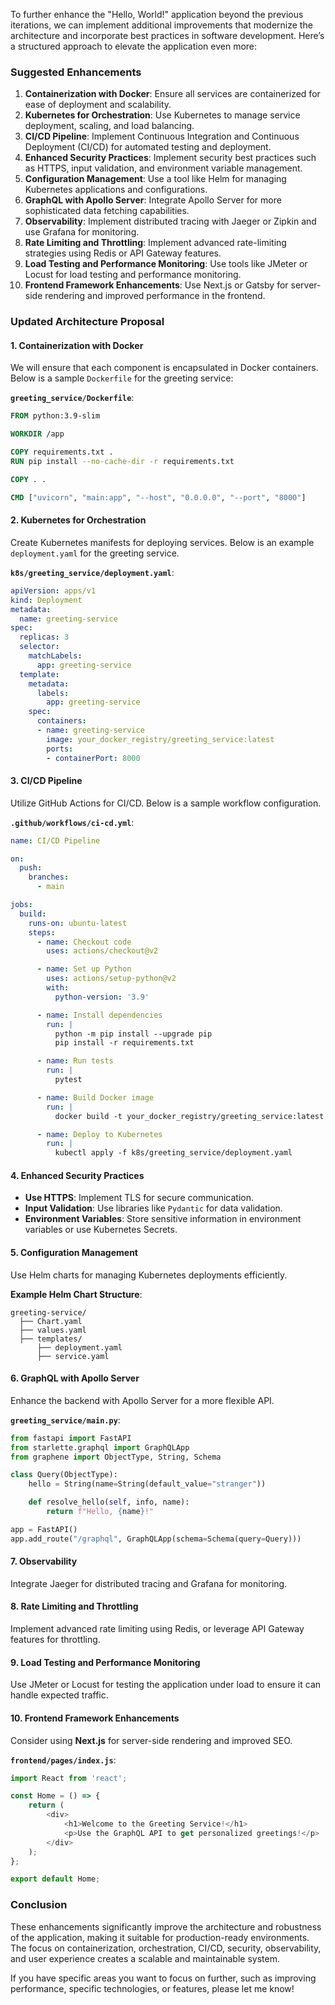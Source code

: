 To further enhance the "Hello, World!" application beyond the previous iterations, we can implement additional improvements that modernize the architecture and incorporate best practices in software development. Here’s a structured approach to elevate the application even more:

### Suggested Enhancements

1. **Containerization with Docker**: Ensure all services are containerized for ease of deployment and scalability.
2. **Kubernetes for Orchestration**: Use Kubernetes to manage service deployment, scaling, and load balancing.
3. **CI/CD Pipeline**: Implement Continuous Integration and Continuous Deployment (CI/CD) for automated testing and deployment.
4. **Enhanced Security Practices**: Implement security best practices such as HTTPS, input validation, and environment variable management.
5. **Configuration Management**: Use a tool like Helm for managing Kubernetes applications and configurations.
6. **GraphQL with Apollo Server**: Integrate Apollo Server for more sophisticated data fetching capabilities.
7. **Observability**: Implement distributed tracing with Jaeger or Zipkin and use Grafana for monitoring.
8. **Rate Limiting and Throttling**: Implement advanced rate-limiting strategies using Redis or API Gateway features.
9. **Load Testing and Performance Monitoring**: Use tools like JMeter or Locust for load testing and performance monitoring.
10. **Frontend Framework Enhancements**: Use Next.js or Gatsby for server-side rendering and improved performance in the frontend.

### Updated Architecture Proposal

#### 1. Containerization with Docker

We will ensure that each component is encapsulated in Docker containers. Below is a sample `Dockerfile` for the greeting service:

**`greeting_service/Dockerfile`**:
```Dockerfile
FROM python:3.9-slim

WORKDIR /app

COPY requirements.txt .
RUN pip install --no-cache-dir -r requirements.txt

COPY . .

CMD ["uvicorn", "main:app", "--host", "0.0.0.0", "--port", "8000"]
```

#### 2. Kubernetes for Orchestration

Create Kubernetes manifests for deploying services. Below is an example `deployment.yaml` for the greeting service.

**`k8s/greeting_service/deployment.yaml`**:
```yaml
apiVersion: apps/v1
kind: Deployment
metadata:
  name: greeting-service
spec:
  replicas: 3
  selector:
    matchLabels:
      app: greeting-service
  template:
    metadata:
      labels:
        app: greeting-service
    spec:
      containers:
      - name: greeting-service
        image: your_docker_registry/greeting_service:latest
        ports:
        - containerPort: 8000
```

#### 3. CI/CD Pipeline

Utilize GitHub Actions for CI/CD. Below is a sample workflow configuration.

**`.github/workflows/ci-cd.yml`**:
```yaml
name: CI/CD Pipeline

on:
  push:
    branches:
      - main

jobs:
  build:
    runs-on: ubuntu-latest
    steps:
      - name: Checkout code
        uses: actions/checkout@v2

      - name: Set up Python
        uses: actions/setup-python@v2
        with:
          python-version: '3.9'

      - name: Install dependencies
        run: |
          python -m pip install --upgrade pip
          pip install -r requirements.txt

      - name: Run tests
        run: |
          pytest

      - name: Build Docker image
        run: |
          docker build -t your_docker_registry/greeting_service:latest .

      - name: Deploy to Kubernetes
        run: |
          kubectl apply -f k8s/greeting_service/deployment.yaml
```

#### 4. Enhanced Security Practices

- **Use HTTPS**: Implement TLS for secure communication.
- **Input Validation**: Use libraries like `Pydantic` for data validation.
- **Environment Variables**: Store sensitive information in environment variables or use Kubernetes Secrets.

#### 5. Configuration Management

Use Helm charts for managing Kubernetes deployments efficiently.

**Example Helm Chart Structure**:
```
greeting-service/
  ├── Chart.yaml
  ├── values.yaml
  ├── templates/
      ├── deployment.yaml
      ├── service.yaml
```

#### 6. GraphQL with Apollo Server

Enhance the backend with Apollo Server for a more flexible API. 

**`greeting_service/main.py`**:
```python
from fastapi import FastAPI
from starlette.graphql import GraphQLApp
from graphene import ObjectType, String, Schema

class Query(ObjectType):
    hello = String(name=String(default_value="stranger"))

    def resolve_hello(self, info, name):
        return f"Hello, {name}!"

app = FastAPI()
app.add_route("/graphql", GraphQLApp(schema=Schema(query=Query)))
```

#### 7. Observability

Integrate Jaeger for distributed tracing and Grafana for monitoring.

#### 8. Rate Limiting and Throttling

Implement advanced rate limiting using Redis, or leverage API Gateway features for throttling.

#### 9. Load Testing and Performance Monitoring

Use JMeter or Locust for testing the application under load to ensure it can handle expected traffic.

#### 10. Frontend Framework Enhancements

Consider using **Next.js** for server-side rendering and improved SEO.

**`frontend/pages/index.js`**:
```javascript
import React from 'react';

const Home = () => {
    return (
        <div>
            <h1>Welcome to the Greeting Service!</h1>
            <p>Use the GraphQL API to get personalized greetings!</p>
        </div>
    );
};

export default Home;
```

### Conclusion

These enhancements significantly improve the architecture and robustness of the application, making it suitable for production-ready environments. The focus on containerization, orchestration, CI/CD, security, observability, and user experience creates a scalable and maintainable system.

If you have specific areas you want to focus on further, such as improving performance, specific technologies, or features, please let me know!